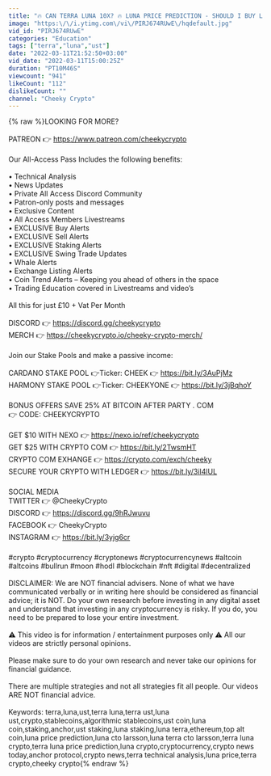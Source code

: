 ```yaml
---
title: "🔥 CAN TERRA LUNA 10X? 🔥 LUNA PRICE PREDICTION - SHOULD I BUY LUNA - TERRA LUNA ANALYSIS"
image: "https:\/\/i.ytimg.com\/vi\/PIRJ674RUwE\/hqdefault.jpg"
vid_id: "PIRJ674RUwE"
categories: "Education"
tags: ["terra","luna","ust"]
date: "2022-03-11T21:52:50+03:00"
vid_date: "2022-03-11T15:00:25Z"
duration: "PT10M46S"
viewcount: "941"
likeCount: "112"
dislikeCount: ""
channel: "Cheeky Crypto"
---
```

{% raw %}LOOKING FOR MORE? <br /><br />PATREON 👉 <a rel="nofollow" target="blank" href="https://www.patreon.com/cheekycrypto">https://www.patreon.com/cheekycrypto</a> <br /><br />Our All-Access Pass Includes the following benefits:<br /><br />• Technical Analysis<br />• News Updates<br />• Private All Access Discord Community<br />• Patron-only posts and messages<br />• Exclusive Content<br />• All Access Members Livestreams<br />• EXCLUSIVE Buy Alerts<br />• EXCLUSIVE Sell Alerts<br />• EXCLUSIVE Staking Alerts<br />• EXCLUSIVE Swing Trade Updates<br />• Whale Alerts<br />• Exchange Listing Alerts<br />• Coin Trend Alerts – Keeping you ahead of others in the space<br />• Trading Education covered in Livestreams and video’s<br /><br />All this for just £10 + Vat Per Month<br /><br />DISCORD 👉 <a rel="nofollow" target="blank" href="https://discord.gg/cheekycrypto">https://discord.gg/cheekycrypto</a> <br />MERCH 👉 <a rel="nofollow" target="blank" href="https://cheekycrypto.io/cheeky-crypto-merch/">https://cheekycrypto.io/cheeky-crypto-merch/</a> <br /><br />Join our Stake Pools and make a passive income:<br /><br />CARDANO STAKE POOL 👉Ticker: CHEEK 👉 <a rel="nofollow" target="blank" href="https://bit.ly/3AuPjMz">https://bit.ly/3AuPjMz</a> <br />HARMONY STAKE POOL 👉Ticker: CHEEKYONE 👉 <a rel="nofollow" target="blank" href="https://bit.ly/3jBqhoY">https://bit.ly/3jBqhoY</a> <br /><br />BONUS OFFERS SAVE 25% AT BITCOIN AFTER PARTY . COM <br />👉 CODE: CHEEKYCRYPTO <br /><br />GET $10 WITH NEXO 👉 <a rel="nofollow" target="blank" href="https://nexo.io/ref/cheekycrypto">https://nexo.io/ref/cheekycrypto</a> <br />GET $25 WITH CRYPTO COM 👉 <a rel="nofollow" target="blank" href="https://bit.ly/2TwsmHT">https://bit.ly/2TwsmHT</a> <br />CRYPTO COM EXHANGE 👉 <a rel="nofollow" target="blank" href="https://crypto.com/exch/cheeky">https://crypto.com/exch/cheeky</a> <br />SECURE YOUR CRYPTO WITH LEDGER 👉 <a rel="nofollow" target="blank" href="https://bit.ly/3iI4lUL">https://bit.ly/3iI4lUL</a> <br /><br />SOCIAL MEDIA <br />TWITTER 👉 @CheekyCrypto <br />DISCORD 👉 <a rel="nofollow" target="blank" href="https://discord.gg/9hRJwuvu">https://discord.gg/9hRJwuvu</a> <br />FACEBOOK 👉 CheekyCrypto <br />INSTAGRAM 👉 <a rel="nofollow" target="blank" href="https://bit.ly/3yjg6cr">https://bit.ly/3yjg6cr</a> <br /><br />#crypto #cryptocurrency #cryptonews #cryptocurrencynews #altcoin #altcoins #bullrun #moon #hodl #blockchain #nft #digital #decentralized <br /><br />DISCLAIMER: We are NOT financial advisers. None of what we have communicated verbally or in writing here should be considered as financial advice; it is NOT. Do your own research before investing in any digital asset and understand that investing in any cryptocurrency is risky. If you do, you need to be prepared to lose your entire investment. <br /><br />⚠ This video is for information / entertainment purposes only ⚠ All our videos are strictly personal opinions. <br /><br />Please make sure to do your own research and never take our opinions for financial guidance. <br /><br />There are multiple strategies and not all strategies fit all people. Our videos ARE NOT financial advice. <br /><br />Keywords: terra,luna,ust,terra luna,terra ust,luna ust,crypto,stablecoins,algorithmic stablecoins,ust coin,luna coin,staking,anchor,ust staking,luna staking,luna terra,ethereum,top alt coin,luna price prediction,luna cto larsson,luna terra cto larsson,terra luna crypto,terra luna price prediction,luna crypto,cryptocurrency,crypto news today,anchor protocol,crypto news,terra technical analysis,luna price,terra crypto,cheeky crypto{% endraw %}

